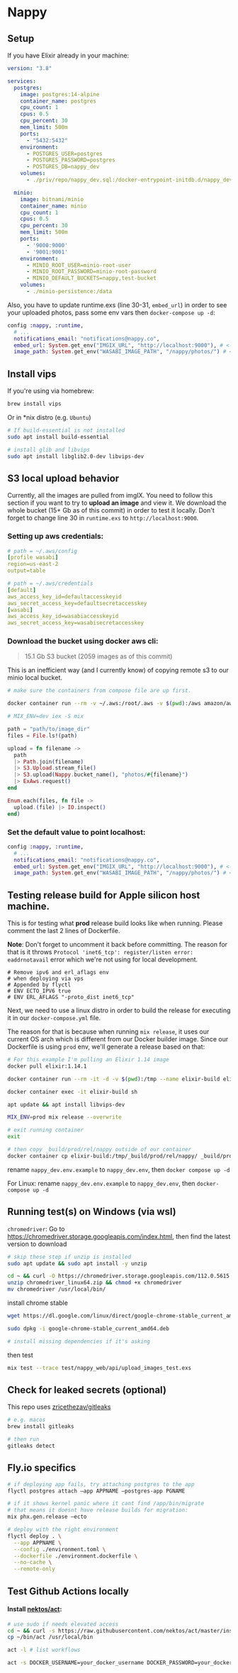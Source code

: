 # Nappy

## Setup

If you have Elixir already in your machine:

```yaml
version: "3.8"

services:
  postgres:
    image: postgres:14-alpine
    container_name: postgres
    cpu_count: 1
    cpus: 0.5
    cpu_percent: 30
    mem_limit: 500m
    ports:
      - "5432:5432"
    environment:
      - POSTGRES_USER=postgres
      - POSTGRES_PASSWORD=postgres
      - POSTGRES_DB=nappy_dev
    volumes:
      - ./priv/repo/nappy_dev.sql:/docker-entrypoint-initdb.d/nappy_dev.sql

  minio:
    image: bitnami/minio
    container_name: minio
    cpu_count: 1
    cpus: 0.5
    cpu_percent: 30
    mem_limit: 500m
    ports:
      - '9000:9000'
      - '9001:9001'
    environment:
      - MINIO_ROOT_USER=minio-root-user
      - MINIO_ROOT_PASSWORD=minio-root-password
      - MINIO_DEFAULT_BUCKETS=nappy,test-bucket
    volumes:
      - ./minio-persistence:/data
```

Also, you have to update runtime.exs (line 30-31, `embed_url`) in order to see your uploaded photos, pass some env vars then `docker-compose up -d`:

```elixir
config :nappy, :runtime,
  # ...
  notifications_email: "notifications@nappy.co",
  embed_url: System.get_env("IMGIX_URL", "http://localhost:9000"), # <-- this part
  image_path: System.get_env("WASABI_IMAGE_PATH", "/nappy/photos/") # <-- this part
```

## Install vips

If you're using via homebrew:

```bash
brew install vips
```

Or in *nix distro (e.g. `Ubuntu`)

```bash
# If build-essential is not installed
sudo apt install build-essential

# install glib and libvips
sudo apt install libglib2.0-dev libvips-dev
```

## S3 local upload behavior

Currently, all the images are pulled from imgIX. You need to follow this section if you want to try to **upload an image** and view it. We download the whole bucket (15+ Gb as of this commit) in order to test it locally. Don't forget to change line 30 in `runtime.exs` to `http://localhost:9000`.

### Setting up aws credentials:

```yaml
# path = ~/.aws/config
[profile wasabi]
region=us-east-2
output=table

# path = ~/.aws/credentials
[default]
aws_access_key_id=defaultaccesskeyid
aws_secret_access_key=defaultsecretaccesskey
[wasabi]
aws_access_key_id=wasabiaccesskeyid
aws_secret_access_key=wasabisecretaccesskey
```

### Download the bucket using docker aws cli:

> 15.1 Gb S3 bucket (2059 images as of this commit)

This is an inefficient way (and I currently know) of copying remote s3 to our minio local bucket.

```bash
# make sure the containers from compose file are up first.

docker container run --rm -v ~/.aws:/root/.aws -v $(pwd):/aws amazon/aws-cli s3 sync "s3://nappy-prod/" ./path/to/image_dir --profile wasabi --endpoint-url="https://s3.us-east-2.wasabisys.com"
```

```elixir
# MIX_ENV=dev iex -S mix

path = "path/to/image_dir"
files = File.ls!(path)

upload = fn filename ->
  path
  |> Path.join(filename)
  |> S3.Upload.stream_file()
  |> S3.upload(Nappy.bucket_name(), "photos/#{filename}")
  |> ExAws.request()
end

Enum.each(files, fn file ->
  upload.(file) |> IO.inspect()
end)
```

### Set the default value to point localhost:

```elixir
config :nappy, :runtime,
  # ...
  notifications_email: "notifications@nappy.co",
  embed_url: System.get_env("IMGIX_URL", "http://localhost:9000"), # <-- this part
  image_path: System.get_env("WASABI_IMAGE_PATH", "/nappy/photos/") # <-- this part
```

## Testing release build for Apple silicon host machine.

This is for testing what **prod** release build looks like when running. Please comment the last 2 lines of Dockerfile.

**Note**: Don't forget to uncomment it back before committing. The reason for that is it throws `Protocol 'inet6_tcp': register/listen error: eaddrnotavail` error which we're not using for local development.

```docker
# Remove ipv6 and erl_aflags env
# when deploying via vps
# Appended by flyctl
# ENV ECTO_IPV6 true
# ENV ERL_AFLAGS "-proto_dist inet6_tcp"
```

Next, we need to use a linux distro in order to build the release for executing it in our `docker-compose.yml` file.

The reason for that is because when running `mix release`, it uses our current OS arch which is different from our Docker builder image. Since our Dockerfile is using `prod` env, we'll generate a release based on that:

```bash
# For this example I'm pulling an Elixir 1.14 image
docker pull elixir:1.14.1

docker container run --rm -it -d -v $(pwd):/tmp --name elixir-build elixir:1.14.1

docker container exec -it elixir-build sh

apt update && apt install libvips-dev

MIX_ENV=prod mix release --overwrite

# exit running container
exit

# then copy _build/prod/rel/nappy outside of our container
docker container cp elixir-build:/tmp/_build/prod/rel/nappy/ _build/prod/rel/nappy
```

rename `nappy_dev.env.example` to `nappy_dev.env`, then `docker compose up -d`

For Linux: rename `nappy_dev.env.example` to `nappy_dev.env`, then `docker-compose up -d`

## Running test(s) on Windows (via wsl)

`chromedriver`: Go to https://chromedriver.storage.googleapis.com/index.html, then find the latest version to download

```bash
# skip these step if unzip is installed
sudo apt update && sudo apt install -y unzip

cd ~ && curl -O https://chromedriver.storage.googleapis.com/112.0.5615.28/chromedriver_linux64.zip
unzip chromedriver_linux64.zip && chmod +x chromedriver
mv chromedriver /usr/local/bin/
```

install chrome stable
```bash
wget https://dl.google.com/linux/direct/google-chrome-stable_current_amd64.deb

sudo dpkg -i google-chrome-stable_current_amd64.deb

# install missing dependencies if it's asking
```

then test

```bash
mix test --trace test/nappy_web/api/upload_images_test.exs
```

## Check for leaked secrets (optional)

This repo uses [zricethezav/gitleaks](https://github.com/zricethezav/gitleaks)

```bash
# e.g. macos
brew install gitleaks

# then run
gitleaks detect
```

## Fly.io specifics

```bash
# if deploying app fails, try attaching postgres to the app
flyctl postgres attach —app APPNAME —postgres-app PGNAME

# if it shows kernel panic where it cant find /app/bin/migrate
# that means it doesnt have release builds for migration:
mix phx.gen.release —ecto

# deploy with the right environment
flyctl deploy . \
  --app APPNAME \
  --config ./environment.toml \
  --dockerfile ./environment.dockerfile \
  --no-cache \
  --remote-only
```

## Test Github Actions locally

#### Install [nektos/act](https://github.com/nektos/act#bash-script):

```bash
# use sudo if needs elevated access
cd ~ && curl -s https://raw.githubusercontent.com/nektos/act/master/install.sh | sudo bash
cp ~/bin/act /usr/local/bin

act -l # list workflows

act -s DOCKER_USERNAME=your_docker_username DOCKER_PASSWORD=your_docker_password
```
